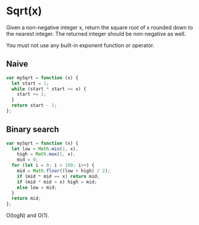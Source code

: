 # Sqrt(x)

Given a non-negative integer x, return the square root of x rounded down to the nearest integer. The returned integer should be non-negative as well.

You must not use any built-in exponent function or operator.

## Naive

```js
var mySqrt = function (x) {
  let start = 1;
  while (start * start <= x) {
    start += 1;
  }
  return start - 1;
};
```

## Binary search

```js
var mySqrt = function (x) {
  let low = Math.min(1, x),
    high = Math.max(1, x),
    mid = 0;
  for (let i = 0; i < 100; i++) {
    mid = Math.floor((low + high) / 2);
    if (mid * mid == x) return mid;
    if (mid * mid > x) high = mid;
    else low = mid;
  }
  return mid;
};
```

O(logN) and O(1).
